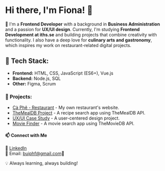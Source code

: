 # Hi there, I'm Fiona! 👋

🌟 I'm a **Frontend Developer** with a background in **Business Administration** and a passion for **UX/UI design**. Currently, I'm studying **Frontend Development at iths.se** and building projects that combine creativity with functionality.
I also have a deep love for **culinary arts and gastronomy**, which inspires my work on restaurant-related digital projects.

## 🔧 Tech Stack:
- **Frontend:** HTML, CSS, JavaScript (ES6+), Vue.js  
- **Backend:** Node.js, SQL  
- **Other:** Figma, Scrum  

### 🚀 Projects:
- [Cà Phê - Restaurant](https://caphe-restaurant.vercel.app/) - My own restaurant's website.  
- [TheMealDB Project]() - A recipe search app using TheMealDB API.  
- [UX/UI Case Study]() - A user-centered design project.  
- [Movie Finder]() - A movie search app using TheMovieDB API.  

#### 📫 Connect with Me
🔗 [LinkedIn](https://www.linkedin.com/in/fiona-bui/)  
📧 Email: buiphf@gmail.com🔗  

💡 Always learning, always building!



